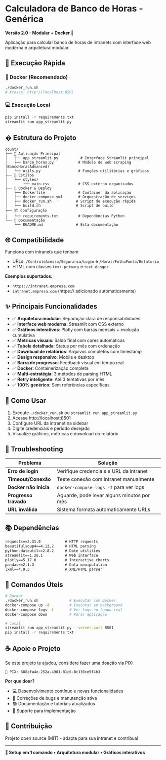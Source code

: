 # Calculadora de Banco de Horas - Genérica

**Versão 2.0 - Modular + Docker** 🐳

Aplicação para calcular banco de horas de intranets com interface web moderna e arquitetura modular.

## 🚀 Execução Rápida

### 🐳 Docker (Recomendado)
```bash
./docker_run.sh
# Acesse: http://localhost:8501
```

### 💻 Execução Local
```bash
pip install -r requirements.txt
streamlit run app_streamlit.py
```

## �️ Estrutura do Projeto

```
count/
├── 🎨 Aplicação Principal
│   ├── app_streamlit.py          # Interface Streamlit principal
│   ├── banco_horas.py           # Módulo de web scraping (BancoHorasAdvanced)
│   └── utils.py                 # Funções utilitárias e gráficos
├── 🎨 Estilos
│   └── styles/
│       └── main.css             # CSS externo organizados
├── 🐳 Docker & Deploy
│   ├── Dockerfile               # Container da aplicação
│   ├── docker-compose.yml       # Orquestração de serviços
│   ├── docker_run.sh           # Script de execução rápida
│   └── build.sh                # Script de build
├── 📦 Configuração
│   └── requirements.txt         # Dependências Python
└── 📖 Documentação
    └── README.md               # Esta documentação
```

## 🌐 Compatibilidade

Funciona com intranets que tenham:
- URLs: `/ControleAcesso/Seguranca/Login` e `/Horas/FolhaPonto/Relatorio`  
- HTML com classes `text-primary` e `text-danger`

**Exemplos suportados:**
- `https://intranet.empresa.com`
- `intranet.empresa.com` (https:// adicionado automaticamente)

## ✨ Principais Funcionalidades

- ✅ **Arquitetura modular**: Separação clara de responsabilidades
- ✅ **Interface web moderna**: Streamlit com CSS externo
- ✅ **Gráficos interativos**: Plotly com barras mensais + evolução cumulativa
- ✅ **Métricas visuais**: Saldo final com cores automáticas  
- ✅ **Tabela detalhada**: Status por mês com ordenação
- ✅ **Download de relatórios**: Arquivos completos com timestamp
- ✅ **Design responsivo**: Mobile e desktop
- ✅ **Barra de progresso**: Feedback visual em tempo real
- ✅ **Docker**: Containerização completa
- ✅ **Multi-estratégia**: 3 métodos de parsing HTML
- ✅ **Retry inteligente**: Até 3 tentativas por mês
- ✅ **100% genérico**: Sem referências específicas

## 🎯 Como Usar

1. Execute `./docker_run.sh` ou `streamlit run app_streamlit.py`
2. Acesse http://localhost:8501
3. Configure URL da intranet na sidebar
4. Digite credenciais e período desejado
5. Visualize gráficos, métricas e download do relatório

## 🐛 Troubleshooting

| Problema | Solução |
|----------|---------|
| **Erro de login** | Verifique credenciais e URL da intranet |
| **Timeout/Conexão** | Teste conexão com intranet manualmente |
| **Docker não inicia** | `docker-compose logs -f` para ver logs |
| **Progresso travado** | Aguarde, pode levar alguns minutos por mês |
| **URL inválida** | Sistema formata automaticamente URLs |

## 📚 Dependências

```txt
requests==2.31.0           # HTTP requests
beautifulsoup4==4.12.2     # HTML parsing  
python-dateutil==2.8.2     # Date utilities
streamlit==1.28.1          # Web interface
plotly==5.17.0             # Interactive charts
pandas==2.1.3              # Data manipulation
lxml==4.9.3                # XML/HTML parser
```

## 🔧 Comandos Úteis

```bash
# Docker
./docker_run.sh              # Executar com Docker
docker-compose up -d         # Executar em background
docker-compose logs -f       # Ver logs em tempo real
docker-compose down          # Parar aplicação

# Local
streamlit run app_streamlit.py --server.port 8501
pip install -r requirements.txt
```

## ☕ Apoie o Projeto

Se este projeto te ajudou, considere fazer uma doação via PIX:

```
🔑 PIX: 688afa4e-252a-4901-81c6-8c130ce5f4b3
```

**Por que doar?**
- 💻 Desenvolvimento contínuo e novas funcionalidades  
- 🐛 Correções de bugs e manutenção ativa
- 📚 Documentação e tutoriais atualizados
- 🚀 Suporte para implementação

## 🤝 Contribuição

Projeto open source (MIT) - adapte para sua intranet e contribua!

---

**🎉 Setup em 1 comando • Arquitetura modular • Gráficos interativos**
